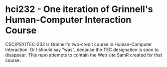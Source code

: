 # hci232 - One iteration of Grinnell's Human-Computer Interaction Course

CSC/PSY/TEC-232 is Grinnell's two-credit course in Human-Computer
Interaction.  Or I should say "was", because the TEC designation is
soon to disappear.  This repo attempts to contain the Web site SamR
created for that course.
